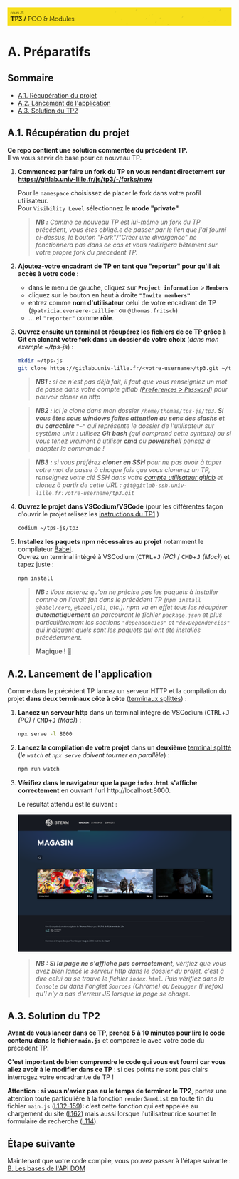<img src="images/readme/header-small.jpg" >

# A. Préparatifs <!-- omit in toc -->

## Sommaire <!-- omit in toc -->
- [A.1. Récupération du projet](#a1-récupération-du-projet)
- [A.2. Lancement de l'application](#a2-lancement-de-lapplication)
- [A.3. Solution du TP2](#a3-solution-du-tp2)

## A.1. Récupération du projet

**Ce repo contient une solution commentée du précédent TP.** <br>
Il va vous servir de base pour ce nouveau TP.

1. **Commencez par faire un fork du TP en vous rendant directement sur https://gitlab.univ-lille.fr/js/tp3/-/forks/new**

	Pour le `namespace` choisissez de placer le fork dans votre profil utilisateur.\
	Pour `Visibility Level` sélectionnez le **mode "private"**

	> _**NB :** Comme ce nouveau TP est lui-même un fork du TP précédent, vous êtes obligé.e de passer par le lien que j'ai fourni ci-dessus, le bouton "Fork"/"Créer une divergence" ne fonctionnera pas dans ce cas et vous redirigera bêtement sur votre propre fork du précédent TP._

2. **Ajoutez-votre encadrant de TP en tant que "reporter" pour qu'il ait accès à votre code :**
	- dans le menu de gauche, cliquez sur **`Project information`** > **`Members`**
	- cliquez sur le bouton en haut à droite **`"Invite members"`**
	- entrez comme **nom d'utilisateur** celui de votre encadrant de TP (`@patricia.everaere-caillier` ou `@thomas.fritsch`)
	- ... et `"reporter"` comme **rôle**.

3. **Ouvrez ensuite un terminal et récupérez les fichiers de ce TP grâce à Git en clonant votre fork dans un dossier de votre choix** (_dans mon exemple ~/tps-js_) :
	```bash
	mkdir ~/tps-js
	git clone https://gitlab.univ-lille.fr/<votre-username>/tp3.git ~/tps-js/tp3
	```

	> _**NB1 :** si ce n'est pas déjà fait, il faut que vous renseigniez un mot de passe dans votre compte gitlab ([`Preferences` > `Password`](https://gitlab.univ-lille.fr/-/profile/password/edit)) pour pouvoir cloner en http_

	> _**NB2 :** ici je clone dans mon dossier `/home/thomas/tps-js/tp3`. **Si vous êtes sous windows faites attention au sens des slashs et au caractère `"~"`** qui représente le dossier de l'utilisateur sur système unix : utilisez **Git bash** (qui comprend cette syntaxe) ou si vous tenez vraiment à utiliser **cmd** ou **powershell** pensez à adapter la commande !_

	> _**NB3 :** si vous préférez **cloner en SSH** pour ne pas avoir à taper votre mot de passe à chaque fois que vous clonerez un TP, renseignez votre clé SSH dans votre [compte utilisateur gitlab](https://gitlab.univ-lille.fr/-/profile/keys) et clonez à partir de cette URL : `git@gitlab-ssh.univ-lille.fr:votre-username/tp3.git`_


4. **Ouvrez le projet dans VSCodium/VSCode** (pour les différentes façon d'ouvrir le projet relisez les [instructions du TP1](https://gitlab.univ-lille.fr/js/tp1/-/blob/main/A-preparatifs.md#a5-ouvrir-le-projet-dans-vscodium) )
	```bash
	codium ~/tps-js/tp3
	```

5. **Installez les paquets npm nécessaires au projet** notamment le compilateur [Babel](https://babeljs.io).<br>
	Ouvrez un terminal intégré à VSCodium (<kbd>CTRL</kbd>+<kbd>J</kbd> *(PC)* / <kbd>CMD</kbd>+<kbd>J</kbd> *(Mac)*) et tapez juste :
	```bash
	npm install
	```

	> _**NB :** Vous noterez qu'on ne précise pas les paquets à installer comme on l'avait fait dans le précédent TP (`npm install @babel/core`, `@babel/cli`, etc.). npm va en effet tous les récupérer **automatiquement** en parcourant le fichier `package.json` et plus particulièrement les sections `"dependencies"` et `"devDependencies"` qui indiquent quels sont les paquets qui ont été installés précédemment._
	>
	> **Magique !** 🙌

## A.2. Lancement de l'application

Comme dans le précédent TP lancez un serveur HTTP et la compilation du projet **dans deux terminaux côte à côte** ([terminaux splittés](https://code.visualstudio.com/docs/editor/integrated-terminal#_terminal-splitting)) :

1. **Lancez un serveur http** dans un terminal intégré de VSCodium (<kbd>CTRL</kbd>+<kbd>J</kbd> *(PC)* / <kbd>CMD</kbd>+<kbd>J</kbd> *(Mac)*) :
	```bash
	npx serve -l 8000
	```

2. **Lancez la compilation de votre projet** dans un **deuxième** [terminal splitté](https://code.visualstudio.com/docs/editor/integrated-terminal#_terminal-splitting) (*le `watch` et `npx serve` doivent tourner en parallèle*) :
	```bash
	npm run watch
	```

3. **Vérifiez dans le navigateur que la page `index.html` s'affiche correctement** en ouvrant l'url http://localhost:8000.

	Le résultat attendu est le suivant :

	<img src="images/readme/screen-00.png" >

	> _**NB : Si la page ne s'affiche pas correctement**, vérifiez que vous avez bien lancé le serveur http dans le dossier du projet, c'est à dire celui où se trouve le fichier `index.html`. Puis vérifiez dans la `Console` ou dans l'onglet `Sources` (Chrome) ou `Debugger` (Firefox) qu'l n'y a pas d'erreur JS lorsque la page se charge._

## A.3. Solution du TP2

**Avant de vous lancer dans ce TP, prenez 5 à 10 minutes pour lire le code contenu dans le fichier `main.js`** et comparez le avec votre code du précédent TP.

**C'est important de bien comprendre le code qui vous est fourni car vous allez avoir à le modifier dans ce TP** : si des points ne sont pas clairs interrogez votre encadrant.e de TP !

**Attention : si vous n'aviez pas eu le temps de terminer le TP2**, portez une attention toute particulière à la fonction `renderGameList` en toute fin du fichier `main.js` ([l.132-159](https://gitlab.univ-lille.fr/js/tp3/-/blob/main/src/main.js#L132-159)): c'est cette fonction qui est appelée au chargement du site ([l.162](https://gitlab.univ-lille.fr/js/tp3/-/blob/main/src/main.js#L162)) mais aussi lorsque l'utilisateur.rice soumet le formulaire de recherche ([l.114](https://gitlab.univ-lille.fr/js/tp3/-/blob/main/src/main.js#L114)).

## Étape suivante <!-- omit in toc -->
Maintenant que votre code compile, vous pouvez passer à l'étape suivante : [B. Les bases de l'API DOM](B-les-bases.md)